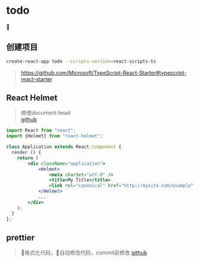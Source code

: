 # todo

## 创建项目
```bash
create-react-app todo --scripts-version=react-scripts-ts
```
> https://github.com/Microsoft/TypeScript-React-Starter#typescript-react-starter

## React Helmet
> 修改document head  
  [github](https://github.com/nfl/react-helmet)

``` jsx
import React from "react";
import {Helmet} from "react-helmet";

class Application extends React.Component {
  render () {
    return (
        <div className="application">
            <Helmet>
                <meta charSet="utf-8" />
                <title>My Title</title>
                <link rel="canonical" href="http://mysite.com/example" />
            </Helmet>
            ...
        </div>
    );
  }
};
```

## prettier
> 格式化代码，自动修改代码，commit前修改
  [github](https://github.com/facebookincubator/create-react-app/blob/master/packages/react-scripts/template/README.md#formatting-code-automatically)